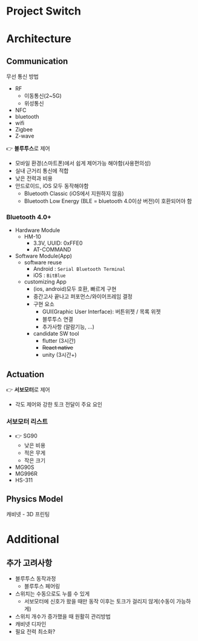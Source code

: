 Project Switch
===

# Architecture

## Communication

무선 통신 방법
- RF
  - 이동통신(2~5G)
  - 위성통신
- NFC
- bluetooth
- wifi
- Zigbee
- Z-wave

👉 **블루투스**로 제어

- 모바일 환경(스마트폰)에서 쉽게 제어가능 해야함(사용편의성)
- 실내 근거리 통신에 적합
- 낮은 전력과 비용
- 안드로이드, iOS 모두 동작해야함
  - Bluetooth Classic    (iOS에서 지원하지 않음)
  - Bluetooth Low Energy (BLE = bluetooth 4.0이상 버전)이 호환되어야 함

### Bluetooth 4.0+
- Hardware Module
  - HM-10
    - 3.3V, UUID: 0xFFE0
    - AT-COMMAND
- Software Module(App)
  - software reuse
    - Android : `Serial Bluetooth Terminal`
    - iOS     : `BitBlue`
  - customizing App
    - (ios, android)모두 호환, 빠르게 구현
    - 중간고사 끝나고 퍼포먼스/와이어프레임 결정
    - 구현 요소
      - GUI(Graphic User Interface): 버튼위젯 / 목록 위젯
      - 블루투스 연결
      - 추가사항 (알람기능, ...)
    - candidate SW tool
      - flutter (3시간)
      - ~~React native~~
      - unity (3시간+)

## Actuation

👉 **서보모터**로 제어
- 각도 제어와 강한 토크 전달이 주요 요인

### 서보모터 리스트

- 👉 SG90
  - 낮은 비용
  - 적은 무게
  - 작은 크기
- MG90S
- MG996R
- HS-311

## Physics Model

캐비넷 - 3D 프린팅

# Additional 

## 추가 고려사항
- 블루투스 동작과정
  - 블루투스 페어링
- 스위치는 수동으로도 누를 수 있게
  - 서보모터에 신호가 왔을 때만 동작 이후는 토크가 걸리지 않게(수동이 가능하게)
- 스위치 개수가 증가했을 때 원활히 관리방법
- 캐비넷 디자인
- 필요 전력 최소화?